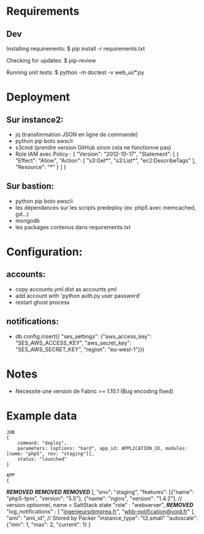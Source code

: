 # Requirements

## Dev
Installing requirements:
    $ pip install -r requirements.txt

Checking for updates:
    $ pip-review

Running unit tests:
    $ python -m doctest -v web_ui/*.py

# Deployment

## Sur instance2:
* jq (transformation JSON en ligne de commande)
* python pip boto awscli
* s3cmd (prendre version GitHub sinon cela ne fonctionne pas)
* Role IAM avec Policy :
    {
      "Version": "2012-10-17",
      "Statement": [
        {
          "Effect": "Allow",
          "Action": [
            "s3:Get*",
            "s3:List*",
            "ec2:DescribeTags"
          ],
          "Resource": "*"
        }
      ]
    }

## Sur bastion:
* python pip boto awscli
* les dépendances sur les scripts predeploy (ex: php5 avec memcached, gd...)
* mongodb
* les packages contenus dans requirements.txt

# Configuration:
## accounts:
* copy accounts.yml.dist as accounts.yml
* add account with 'python auth.py user password'
* restart ghost process

## notifications:
* db.config.insert({ "ses_settings": {"aws_access_key": "SES_AWS_ACCESS_KEY", "aws_secret_key": "SES_AWS_SECRET_KEY", "region": "eu-west-1"}})

# Notes
* Necessite une version de Fabric >= 1.10.1 (Bug encoding fixed)

# Example data
    JOB
    {
        command: "deploy",
        parameters: [options: "hard", app_id: APPLICATION_ID, modules: [name: "php5", rev: "staging"]],
        status: "launched"
    }

    APP
    {
***REMOVED***
***REMOVED***
***REMOVED***
        ],
        "env": "staging",
        "features": [{"name": "php5-fpm", "version": "5.5"}, {"name": "nginx", "version": "1.4.2"], // version optionnel, name = SaltStack state
        "role" : "webserver",
***REMOVED***
        "log_notifications" : [
            "ingenieurs@morea.fr",
            "wbb-notification@void.fr"
        ],
        "ami": "ami_id", // Stored by Packer
        "instance_type": "t2.small"
        "autoscale": {"min": 1, "max": 2, "current": 1}
    }
